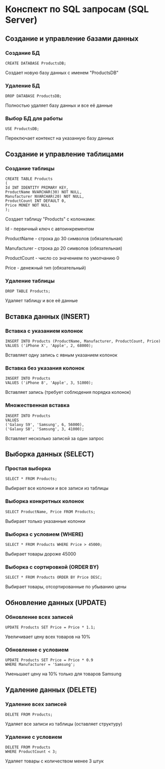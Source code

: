 # Конспект по SQL запросам (SQL Server)
## Создание и управление базами данных
### Создание БД
```
CREATE DATABASE ProductsDB;
```
Создает новую базу данных с именем "ProductsDB"

### Удаление БД
```
DROP DATABASE ProductsDB;
```
Полностью удаляет базу данных и все её данные

### Выбор БД для работы
```
USE ProductsDB;
```
Переключает контекст на указанную базу данных

## Создание и управление таблицами
### Создание таблицы
```
CREATE TABLE Products
(
Id INT IDENTITY PRIMARY KEY,
ProductName NVARCHAR(30) NOT NULL,
Manufacturer NVARCHAR(20) NOT NULL,
ProductCount INT DEFAULT 0,
Price MONEY NOT NULL
);
```
Создает таблицу "Products" с колонками:

Id - первичный ключ с автоинкрементом

ProductName - строка до 30 символов (обязательная)

Manufacturer - строка до 20 символов (обязательная)

ProductCount - число со значением по умолчанию 0

Price - денежный тип (обязательный)

### Удаление таблицы
```
DROP TABLE Products;
```
Удаляет таблицу и все её данные

## Вставка данных (INSERT)
### Вставка с указанием колонок
```
INSERT INTO Products (ProductName, Manufacturer, ProductCount, Price)
VALUES ('iPhone X', 'Apple', 2, 68000);
```
Вставляет одну запись с явным указанием колонок

### Вставка без указания колонок
```
INSERT INTO Products
VALUES ('iPhone 8', 'Apple', 3, 51000);
```
Вставляет запись (требует соблюдения порядка колонок)

### Множественная вставка
```
INSERT INTO Products
VALUES
('Galaxy S9', 'Samsung', 6, 56000),
('Galaxy S8', 'Samsung', 3, 41000);
```
Вставляет несколько записей за один запрос

## Выборка данных (SELECT)
### Простая выборка
```
SELECT * FROM Products;
```
Выбирает все колонки и все записи из таблицы

### Выборка конкретных колонок
```
SELECT ProductName, Price FROM Products;
```
Выбирает только указанные колонки

### Выборка с условием (WHERE)
```
SELECT * FROM Products WHERE Price > 45000;
```
Выбирает товары дороже 45000

### Выборка с сортировкой (ORDER BY)
```
SELECT * FROM Products ORDER BY Price DESC;
```
Выбирает товары, отсортированные по убыванию цены

## Обновление данных (UPDATE)
### Обновление всех записей
```
UPDATE Products SET Price = Price * 1.1;
```
Увеличивает цену всех товаров на 10%

### Обновление с условием
```
UPDATE Products SET Price = Price * 0.9
WHERE Manufacturer = 'Samsung';
```
Уменьшает цену на 10% только для товаров Samsung

## Удаление данных (DELETE)
### Удаление всех записей
```
DELETE FROM Products;
```
Удаляет все записи из таблицы (оставляет структуру)

### Удаление с условием
```
DELETE FROM Products
WHERE ProductCount < 3;
```
Удаляет товары с количеством менее 3 штук


